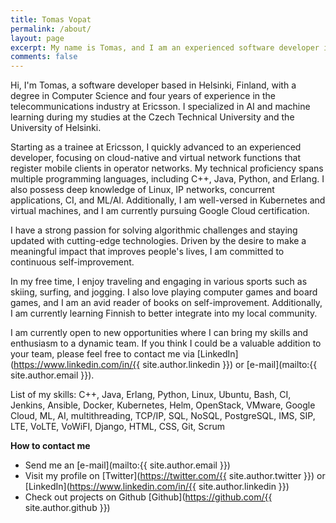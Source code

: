 ```yaml
---
title: Tomas Vopat
permalink: /about/
layout: page
excerpt: My name is Tomas, and I am an experienced software developer in telecom at Ericsson
comments: false
---
```


Hi, I'm Tomas, a software developer based in Helsinki, Finland, with a degree in Computer Science and four years of experience in the telecommunications industry at Ericsson. I specialized in AI and machine learning during my studies at the Czech Technical University and the University of Helsinki.

Starting as a trainee at Ericsson, I quickly advanced to an experienced developer, focusing on cloud-native and virtual network functions that register mobile clients in operator networks. My technical proficiency spans multiple programming languages, including C++, Java, Python, and Erlang. I also possess deep knowledge of Linux, IP networks, concurrent applications, CI, and ML/AI. Additionally, I am well-versed in Kubernetes and virtual machines, and I am currently pursuing Google Cloud certification.

I have a strong passion for solving algorithmic challenges and staying updated with cutting-edge technologies. Driven by the desire to make a meaningful impact that improves people's lives, I am committed to continuous self-improvement.

In my free time, I enjoy traveling and engaging in various sports such as skiing, surfing, and jogging. I also love playing computer games and board games, and I am an avid reader of books on self-improvement. Additionally, I am currently learning Finnish to better integrate into my local community.

I am currently open to new opportunities where I can bring my skills and enthusiasm to a dynamic team. If you think I could be a valuable addition to your team, please feel free to contact me via [LinkedIn](https://www.linkedin.com/in/{{ site.author.linkedin }}) or [e-mail](mailto:{{ site.author.email }}).

List of my skills: C++, Java, Erlang, Python, Linux, Ubuntu, Bash, CI, Jenkins, Ansible, Docker, Kubernetes, Helm, OpenStack, VMware, Google Cloud, ML, AI, multithreading, TCP/IP, SQL, NoSQL, PostgreSQL, IMS, SIP, LTE, VoLTE, VoWiFI, Django, HTML, CSS, Git, Scrum


**How to contact me**

- Send me an [e-mail](mailto:{{ site.author.email }})
- Visit my profile on [Twitter](https://twitter.com/{{ site.author.twitter }}) or [LinkedIn](https://www.linkedin.com/in/{{ site.author.linkedin }})
- Check out projects on Github [Github](https://github.com/{{ site.author.github }})
